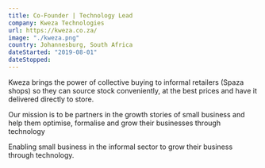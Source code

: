 ```yaml
---
title: Co-Founder | Technology Lead
company: Kweza Technologies
url: https://kweza.co.za/
image: "./kweza.png"
country: Johannesburg, South Africa
dateStarted: "2019-08-01"
dateStopped: 
---
```


Kweza brings the power of collective buying to informal retailers (Spaza shops) so they can source stock conveniently, at the best prices and have it delivered directly to store.

Our mission is to be partners in the growth stories of small business and help them optimise, formalise and grow their businesses through technology

Enabling small business in the informal sector to grow their business through technology.